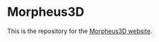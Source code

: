 # Morpheus3D

This is the repository for the [Morpheus3D website](https://kqjt0e11gy0jkgmy.github.io/).
